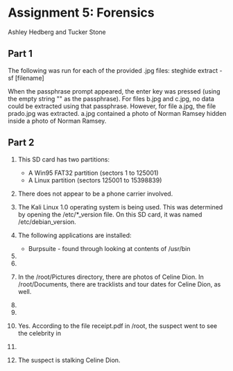# Assignment 5: Forensics

Ashley Hedberg and Tucker Stone

## Part 1
The following was run for each of the provided .jpg files: steghide extract -sf
[filename]

When the passphrase prompt appeared, the enter key was pressed (using the empty
string "" as the passphrase). For files b.jpg and c.jpg, no data could be
extracted using that passphrase. However, for file a.jpg, the file prado.jpg 
was extracted. a.jpg contained a photo of Norman Ramsey hidden inside a photo 
of Norman Ramsey.

<!-- It should be noted that this was overheard by a particular classmate 
*cough* Nicholas Andre *cough* who was talking a bit too loudly about his
forensics work in 111. Seemed silly not to try it. Worked like a charm! -->

## Part 2
1. This SD card has two partitions:
   * A Win95 FAT32 partition (sectors 1 to 125001)
   * A Linux partition (sectors 125001 to 15398839)

2. There does not appear to be a phone carrier involved.

3. The Kali Linux 1.0 operating system is being used. This was determined by
   opening the /etc/\*\_version file. On this SD card, it was named
   /etc/debian\_version.

<!-- TODO look for more applications -->
4. The following applications are installed:
   * Burpsuite - found through looking at contents of /usr/bin

5. <!-- TODO root password-->

6. <!-- TODO additional user accounts -->

7. In the /root/Pictures directory, there are photos of Celine Dion. In
   /root/Documents, there are tracklists and tour dates for Celine Dion, as
   well.

8. <!-- TODO move or delete files -->

9. <!-- TODO encrypted files -->

10. Yes. According to the file receipt.pdf in /root, the suspect went to see
the celebrity in <!-- TODO open file and figure out what's up -->

11. <!-- TODO weird things with files on system -->

12. The suspect is stalking Celine Dion.


